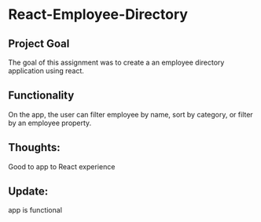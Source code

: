 # React-Employee-Directory
## Project Goal

The goal of this assignment was to create a an employee directory application using react.

## Functionality

On the app, the user can filter employee by name, sort by category, or filter by an employee property.  
 




## Thoughts:
Good to app to React experience

## Update:
app is functional
